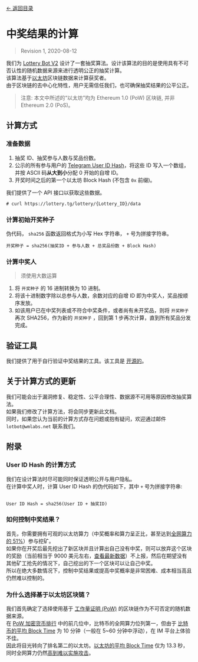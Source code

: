 [<- 返回目录](index.md)

# 中奖结果的计算

> Revision 1, 2020-08-12

我们为 [Lottery Bot V2](about.md) 设计了一套抽奖算法。设计该算法的目的是使用具有不可否认性的随机数据来源来进行透明公正的抽奖计算。<br>
该算法基于[以太坊](https://zh.wikipedia.org/wiki/%E4%BB%A5%E5%A4%AA%E5%9D%8A)区块链数据来计算获奖者。<br>
由于区块链的去中心化特性，用户无需信任我们，也可确保抽奖结果的公平公正。

> 注意: 本文中所述的“以太坊”均为 Ethereum 1.0 (PoW) 区块链, 并非 Ethereum 2.0 (PoS)。

## 计算方式

### 准备数据

1. 抽奖 ID、抽奖参与人数与奖品份数。
2. 公示的所有参与用户的 [Telegram User ID Hash](#user-id-hash-的计算方式)，将这些 ID 写入一个数组，并按 ASCII 码<b>从大到小</b>分配 0 开始的自增 ID。
3. 开奖时间之后的第一个以太坊 Block Hash (不包含 `0x` 前缀)。

我们提供了一个 API 接口以获取这些数据。

```
# curl https://lottery.tg/lottery/{Lottery_ID}/data
```

### 计算初始开奖种子

伪代码， `sha256` 函数返回格式为小写 Hex 字符串， `+` 号为拼接字符串。

```
开奖种子 = sha256(抽奖ID + 参与人数 + 总奖品份数 + Block Hash)
```

### 计算中奖人

> 须使用大数运算

1. 将 `开奖种子` 的 16 进制转换为 10 进制。
2. 将该十进制数字除以总参与人数，余数对应的自增 ID 即为中奖人，奖品按顺序发放。
3. 如该用户已在中奖列表或不符合中奖条件，或者尚有未开奖品，则将 `开奖种子` 再次 SHA256，作为新的 `开奖种子` ，回到第 1 步再次计算，直到所有奖品分发完成。

## 验证工具

我们提供了用于自行验证中奖结果的工具。该工具是 [开源的](https://github.com/WooMaiLabs/LotteryBot-V2-Docs/tree/master/tools/verify-tool)。

## 关于计算方式的更新

我们可能会出于漏洞修复、稳定性、公平合理性、数据源不可用等原因修改抽奖算法。<br>
如果我们修改了计算方法，将会同步更新此文档。<br>
同时，如果您认为当前的计算方式存在问题或抱有疑问，欢迎通过邮件 `lotbot@wmlabs.net` 联系我们。

## 附录

### User ID Hash 的计算方式

我们在设计算法时尽可能同时保证透明公开与用户隐私。<br>
在计算中奖人时，计算 User ID Hash 的伪代码如下，其中 `+` 号为拼接字符串:

``` 

User ID Hash = sha256(User ID + 抽奖ID)
```

### 如何控制中奖结果？

首先，你需要拥有可观的以太坊算力（中奖概率和算力呈正比，甚至达到[全网算力的 51%](https://academy.binance.com/zh/security/what-is-a-51-percent-attack)）参与挖矿。<br>
如果你在开奖后最先挖出了新区块并且计算出自己没有中奖，则可以放弃这个区块的奖励（当前相当于 9000 美元左右，[查看最新数据](https://bitinfocharts.com/ethereum/)）不上报，然后在期望没有其他矿工抢先的情况下，自己挖出的下一个区块可以让自己中奖。<br>
所以在绝大多数情况下，控制中奖结果或提高中奖概率是非常困难、成本相当高且仍然难以控制的。

### 为什么选择基于以太坊区块链？

我们首先确定了选择使用基于 [工作量证明 (PoW)](https://www.coindesk.com/what-is-proof-of-work) 的区块链作为不可否定的随机数据来源。<br>
在 [PoW 加密货币排行](https://www.f2pool.com/coins) 中的前几位中，比特币的全网算力位列第一，但由于 [比特币的平均 Block Time](https://bitinfocharts.com/comparison/bitcoin-confirmationtime.html) 为 10 分钟（一般在 5~60 分钟中浮动），在 IM 平台上体验不佳。<br>
因此将目光转向了排名第二的以太坊。[以太坊的平均 Block Time](https://etherscan.io/chart/blocktime) 仅为 13.3 秒，同时全网算力仍然[高到难以实施攻击](https://www.crypto51.app/)。
